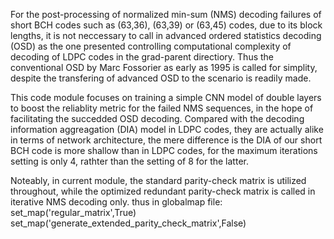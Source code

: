 For the post-processing of normalized min-sum (NMS) decoding failures of short BCH codes such as (63,36), (63,39) or (63,45) codes, due to its block lengths, it is not neccessary to 
call in advanced ordered statistics decoding (OSD) as the one presented controlling computational complexity of decoding of LDPC codes in the grad-parent directiory. Thus the 
conventional OSD by Marc Fossorier as early as 1995 is called for simplity, despite the transfering of advanced OSD to the scenario is readily made.

This code module focuses on training a simple CNN model of double layers to boost the reliablity metric for the failed NMS sequences, in the hope of facilitating the succedded OSD decoding.
Compared with the decoding information aggreagation (DIA) model in LDPC codes,  they are actually alike in terms of network architecture, the mere difference is the DIA of  our short BCH code
is more shallow than in LDPC codes,  for the maximum iterations setting is only 4, rathter than the setting of 8 for the latter.

Noteably, in current module, the standard parity-check matrix is utilized throughout, while the optimized redundant parity-check matrix is called in iterative NMS decoding only.
thus in globalmap file:
    set_map('regular_matrix',True)
    set_map('generate_extended_parity_check_matrix',False)
